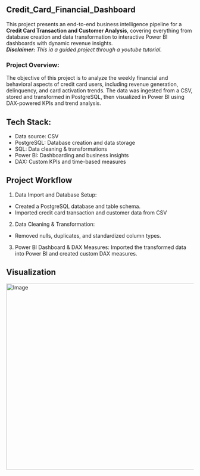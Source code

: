 ## Credit_Card_Financial_Dashboard
This project presents an end-to-end business intelligence pipeline for a **Credit Card Transaction and Customer Analysis**, covering everything from database creation and data transformation to interactive Power BI dashboards with dynamic revenue insights.  
**_Disclaimer:_** _This ia a guided project through a youtube tutorial._

### Project Overview:
The objective of this project is to analyze the weekly financial and behavioral aspects of credit card users, including revenue generation, delinquency, and card activation trends. The data was ingested from a CSV, stored and transformed in PostgreSQL, then visualized in Power BI using DAX-powered KPIs and trend analysis.

## Tech Stack:
- Data source: CSV
- PostgreSQL:	Database creation and data storage
- SQL:	Data cleaning & transformations
- Power BI:	Dashboarding and business insights
- DAX: Custom KPIs and time-based measures

## Project Workflow
1. Data Import and Database Setup: 
  - Created a PostgreSQL database and table schema.
  - Imported credit card transaction and customer data from CSV
2. Data Cleaning & Transformation: 
  - Removed nulls, duplicates, and standardized column types.
3. Power BI Dashboard & DAX Measures:
  Imported the transformed data into Power BI and created custom DAX measures.

## Visualization
<img width="887" height="500" alt="Image" src="https://github.com/user-attachments/assets/5c255851-ae6d-4809-876d-59fbb6d6c2a1" />
